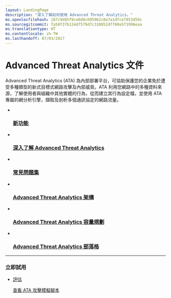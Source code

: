 ```yaml
---
layout: LandingPage
description: "深入了解如何使用 Advanced Threat Analytics。"
ms.openlocfilehash: 187c9d85f9ce0d8c695962c0e7a1dfce7053d59c
ms.sourcegitcommit: fa50f37b134d7579d7c310852dff60e5f1996eaa
ms.translationtype: HT
ms.contentlocale: zh-TW
ms.lasthandoff: 07/03/2017
---
```

# <a name="advanced-threat-analytics-documentation"></a>Advanced Threat Analytics 文件

Advanced Threat Analytics (ATA) 為內部部署平台，可協助保護您的企業免於遭受多種類型的新式目標式網路攻擊及內部威脅。ATA 利用您網路中的多種資料來源，了解使用者與組織中其他實體的行為，從而建立其行為設定檔，並使用 ATA 專屬的網分析引擎，擷取及剖析多個通訊協定的網路流量。

<ul class="panelContent cardsFTitle">
    <li>
        <a href="/advanced-threat-analytics/whats-new-version-1.8">
        <div class="cardSize">
            <div class="cardPadding">
                <div class="card">
                    <div class="cardImageOuter">
                        <div class="cardImage">
                            <img src="/media/common/i_whats-new.svg" alt="" />
                        </div>
                    </div>
                    <div class="cardText">
                        <h3>新功能</h3>
                    </div>
                </div>
            </div>
        </div>
        </a>
    </li>
    <li>
        <a href="/advanced-threat-analytics/understand-explore/what-is-ata">
        <div class="cardSize">
            <div class="cardPadding">
                <div class="card">
                    <div class="cardImageOuter">
                        <div class="cardImage">
                            <img src="/media/common/i_learn-about.svg" alt="" />
                        </div>
                    </div>
                    <div class="cardText">
                        <h3>深入了解 Advanced Threat Analytics</h3>
                    </div>
                </div>
            </div>
        </div>
        </a>
    </li>
    <li>
        <a href="/advanced-threat-analytics/understand-explore/ata-technical-faq"> 
        <div class="cardSize">
            <div class="cardPadding">
                <div class="card">
                    <div class="cardImageOuter">
                        <div class="cardImage">
                            <img src="/media/common/i_support.svg" alt="" />
                        </div>
                    </div>
                    <div class="cardText">
                        <h3>常見問題集</h3>
                    </div>
                </div>
            </div>
        </div>
        </a>
    </li>
    <li>
        <a href="/advanced-threat-analytics/plan-design/ata-architecture"> 
        <div class="cardSize">
            <div class="cardPadding">
                <div class="card">
                    <div class="cardImageOuter">
                        <div class="cardImage">
                            <img src="/media/common/i_architecture.svg" alt="" />
                        </div>
                    </div>
                    <div class="cardText">
                        <h3>Advanced Threat Analytics 架構</h3>
                    </div>
                </div>
            </div>
        </div>
        </a>
    </li>
    <li>
        <a href="/advanced-threat-analytics/plan-design/ata-capacity-planning"> 
        <div class="cardSize">
            <div class="cardPadding">
                <div class="card">
                    <div class="cardImageOuter">
                        <div class="cardImage">
                            <img src="/media/common/i_tasks.svg" alt="" />
                        </div>
                    </div>
                    <div class="cardText">
                        <h3>Advanced Threat Analytics 容量規劃</h3>
                    </div>
                </div>
            </div>
        </div>
        </a>
    </li>
    <li>
        <a href="https://blogs.technet.microsoft.com/enterprisemobility/author/microsoft-advanced-threat-analytics-team/"> 
        <div class="cardSize">
            <div class="cardPadding">
                <div class="card">
                    <div class="cardImageOuter">
                        <div class="cardImage">
                            <img src="/media/common/i_blog.svg" alt="" />
                        </div>
                    </div>
                    <div class="cardText">
                        <h3>Advanced Threat Analytics 部落格</h3>
                    </div>
                </div>
            </div>
        </div>
        </a>
    </li>
</ul>

---

<h3>立即試用</h3>
<ul class="panelContent cardsW">
    <li>
        <div class="cardSize">
            <div class="cardPadding">
                <div class="card">
                    <div class="cardText">
                        <p><a href="https://go.microsoft.com/fwlink/?linkid=836487">評估</a></p>
                        <p><a href="https://docs.microsoft.com/enterprise-mobility-security/solutions/ata-attack-simulation-playbook">查看 ATA 攻擊模擬腳本</a></p>
                    </div>
                </div>
            </div>
        </div>
    </li>  
</ul>
